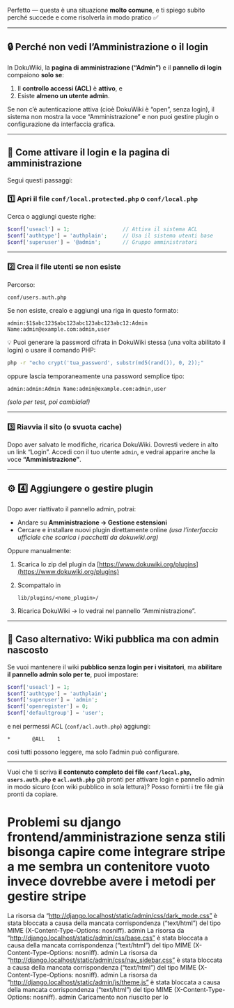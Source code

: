 Perfetto — questa è una situazione **molto comune**, e ti spiego subito perché succede e come risolverla in modo pratico ✅

---

## 🔒 Perché non vedi l’Amministrazione o il login

In DokuWiki, la **pagina di amministrazione (“Admin”)** e il **pannello di login** compaiono **solo se**:

1. Il **controllo accessi (ACL)** è **attivo**, e
2. Esiste **almeno un utente admin**.

Se non c’è autenticazione attiva (cioè DokuWiki è “open”, senza login), il sistema non mostra la voce “Amministrazione” e non puoi gestire plugin o configurazione da interfaccia grafica.

---

## 🧭 Come attivare il login e la pagina di amministrazione

Segui questi passaggi:

### 1️⃣ Apri il file `conf/local.protected.php` o `conf/local.php`

Cerca o aggiungi queste righe:

```php
$conf['useacl'] = 1;                 // Attiva il sistema ACL
$conf['authtype'] = 'authplain';     // Usa il sistema utenti base
$conf['superuser'] = '@admin';       // Gruppo amministratori
```

---

### 2️⃣ Crea il file utenti se non esiste

Percorso:

```
conf/users.auth.php
```

Se non esiste, crealo e aggiungi una riga in questo formato:

```
admin:$1$abc123$abc123abc123abc123abc12:Admin Name:admin@example.com:admin,user
```

💡 Puoi generare la password cifrata in DokuWiki stessa (una volta abilitato il login) o usare il comando PHP:

```bash
php -r "echo crypt('tua_password', substr(md5(rand()), 0, 2));"
```

oppure lascia temporaneamente una password semplice tipo:

```
admin:admin:Admin Name:admin@example.com:admin,user
```

*(solo per test, poi cambiala!)*

---

### 3️⃣ Riavvia il sito (o svuota cache)

Dopo aver salvato le modifiche, ricarica DokuWiki.
Dovresti vedere in alto un link “Login”.
Accedi con il tuo utente `admin`, e vedrai apparire anche la voce **“Amministrazione”**.

---

## ⚙️ 4️⃣ Aggiungere o gestire plugin

Dopo aver riattivato il pannello admin, potrai:

* Andare su **Amministrazione → Gestione estensioni**
* Cercare e installare nuovi plugin direttamente online
  *(usa l’interfaccia ufficiale che scarica i pacchetti da dokuwiki.org)*

Oppure manualmente:

1. Scarica lo zip del plugin da [https://www.dokuwiki.org/plugins](https://www.dokuwiki.org/plugins)
2. Scompattalo in

   ```
   lib/plugins/<nome_plugin>/
   ```
3. Ricarica DokuWiki → lo vedrai nel pannello “Amministrazione”.

---

## 🧩 Caso alternativo: Wiki pubblica ma con admin nascosto

Se vuoi mantenere il wiki **pubblico senza login per i visitatori**, ma **abilitare il pannello admin solo per te**, puoi impostare:

```php
$conf['useacl'] = 1;
$conf['authtype'] = 'authplain';
$conf['superuser'] = 'admin';
$conf['openregister'] = 0;
$conf['defaultgroup'] = 'user';
```

e nei permessi ACL (`conf/acl.auth.php`) aggiungi:

```
*       @ALL    1
```

così tutti possono leggere, ma solo l’admin può configurare.

---

Vuoi che ti scriva **il contenuto completo dei file `conf/local.php`, `users.auth.php` e `acl.auth.php`** già pronti per attivare login e pannello admin in modo sicuro (con wiki pubblico in sola lettura)?
Posso fornirti i tre file già pronti da copiare.






# Problemi su django frontend/amministrazione senza stili bisonga capire come integrare stripe a me sembra un contenitore vuoto invece dovrebbe avere i metodi per gestire stripe

La risorsa da “http://django.localhost/static/admin/css/dark_mode.css” è stata bloccata a causa della mancata corrispondenza (“text/html”) del tipo MIME (X-Content-Type-Options: nosniff).
admin
La risorsa da “http://django.localhost/static/admin/css/base.css” è stata bloccata a causa della mancata corrispondenza (“text/html”) del tipo MIME (X-Content-Type-Options: nosniff).
admin
La risorsa da “http://django.localhost/static/admin/css/nav_sidebar.css” è stata bloccata a causa della mancata corrispondenza (“text/html”) del tipo MIME (X-Content-Type-Options: nosniff).
admin
La risorsa da “http://django.localhost/static/admin/js/theme.js” è stata bloccata a causa della mancata corrispondenza (“text/html”) del tipo MIME (X-Content-Type-Options: nosniff).
admin
Caricamento non riuscito per lo <script> con sorgente “http://django.localhost/static/admin/js/theme.js”. admin:9:43
La risorsa da “http://django.localhost/static/admin/js/nav_sidebar.js” è stata bloccata a causa della mancata corrispondenza (“text/html”) del tipo MIME (X-Content-Type-Options: nosniff).
admin
Caricamento non riuscito per lo <script> con sorgente “http://django.localhost/static/admin/js/nav_sidebar.js”. admin:13:55
La risorsa da “http://django.localhost/static/admin/css/dashboard.css” è stata bloccata a causa della mancata corrispondenza (“text/html”) del tipo MIME (X-Content-Type-Options: nosniff).
admin
La risorsa da “http://django.localhost/static/admin/css/responsive.css” è stata bloccata a causa della mancata corrispondenza (“text/html”) del tipo MIME (X-Content-Type-Options: nosniff).
admin
La risorsa da “http://django.localhost/static/admin/css/nav_sidebar.css” è stata bloccata a causa della mancata corrispondenza (“text/html”) del tipo MIME (X-Content-Type-Options: nosniff).
admin

​